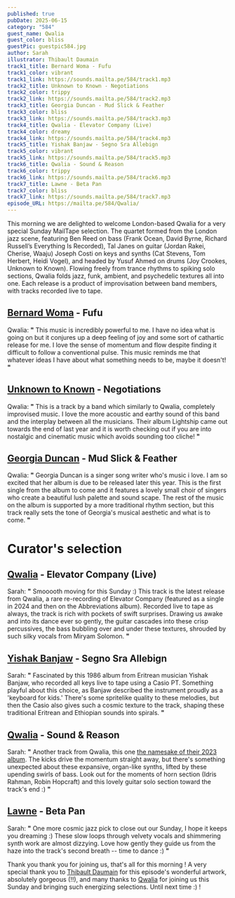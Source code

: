 ```yaml
---
published: true
pubDate: 2025-06-15
category: "584"
guest_name: Qwalia
guest_color: bliss
guestPic: guestpic584.jpg
author: Sarah
illustrator: Thibault Daumain
track1_title: Bernard Woma - Fufu
track1_color: vibrant
track1_link: https://sounds.mailta.pe/584/track1.mp3
track2_title: Unknown to Known - Negotiations
track2_color: trippy
track2_link: https://sounds.mailta.pe/584/track2.mp3
track3_title: Georgia Duncan - Mud Slick & Feather
track3_color: bliss
track3_link: https://sounds.mailta.pe/584/track3.mp3
track4_title: Qwalia - Elevator Company (Live)
track4_color: dreamy
track4_link: https://sounds.mailta.pe/584/track4.mp3
track5_title: Yishak Banjaw - Segno Sra Allebign
track5_color: vibrant
track5_link: https://sounds.mailta.pe/584/track5.mp3
track6_title: Qwalia - Sound & Reason
track6_color: trippy
track6_link: https://sounds.mailta.pe/584/track6.mp3
track7_title: Lawne - Beta Pan
track7_color: bliss
track7_link: https://sounds.mailta.pe/584/track7.mp3
episode_URL: https://mailta.pe/584/Qwalia/
---
```

This morning we are delighted to welcome London-based Qwalia for a very special Sunday MailTape selection. The quartet formed from the London jazz scene, featuring Ben Reed on bass (Frank Ocean, David Byrne, Richard Russell’s Everything Is Recorded), Tal Janes on guitar (Jordan Rakei, Cherise, Waaju) Joseph Costi on keys and synths (Cat Stevens, Tom Herbert, Heidi Vogel), and headed by Yusuf Ahmed on drums (Joy Crookes, Unknown to Known). Flowing freely from trance rhythms to spiking solo sections, Qwalia folds jazz, funk, ambient, and psychedelic textures all into one. Each release is a product of improvisation between band members, with tracks recorded live to tape. 

## [Bernard Woma](https://www.discogs.com/artist/1772667-Bernard-Woma?srsltid=AfmBOorMt3DCbISTbPsvsrHI4FQ3Duy9FL2PhuhOWshNF8konhykAQf1) - Fufu

Qwalia: **"** This music is incredibly powerful to me. I have no idea what is going on but it conjures up a deep feeling of joy and some sort of cathartic release for me. I love the sense of momentum and flow despite finding it difficult to follow a conventional pulse. This music reminds me that whatever ideas I have about what something needs to be, maybe it doesn't! **"** 

## [Unknown to Known](https://mapsforgettinglost.bandcamp.com/album/lightship) - Negotiations

Qwalia: **"** This is a track by a band which similarly to Qwalia, completely improvised music. I love the more acoustic and earthy sound of this band and the interplay between all the musicians. Their album Lightship came out towards the end of last year and it is worth checking out if you are into nostalgic and cinematic music which avoids sounding too cliche! **"** 

## [Georgia Duncan](https://www.georgiaduncan.co.uk/) - Mud Slick & Feather

Qwalia: **"** Georgia Duncan is a singer song writer who's music i love. I am so excited that her album is due to be released later this year. This is the first single from the album to come and it features a lovely small choir of singers who create a beautiful lush palette and sound scape. The rest of the music on the album is supported by a more traditional rhythm section, but this track really sets the tone of Georgia's musical aesthetic and what is to come. **"** 

# Curator's selection

## [Qwalia](https://qwalia.bandcamp.com/) - Elevator Company (Live)

 Sarah: **"** Smooooth moving for this Sunday :) This track is the latest release from Qwalia, a rare re-recording of Elevator Company (featured as a single in 2024 and then on the Abbreviations album). Recorded live to tape as always, the track is rich with pockets of swift surprises. Drawing us awake and into its dance ever so gently, the guitar cascades into these crisp percussives, the bass bubbling over and under these textures, shrouded by such silky vocals from Miryam Solomon. **"** 

## [Yishak Banjaw](https://terangabeat.bandcamp.com/album/love-songs-vol-2) - Segno Sra Allebign

 Sarah: **"** Fascinated by this 1986 album from Eritrean musician Yishak Banjaw, who recorded all keys live to tape using a Casio PT. Something playful about this choice, as Banjaw described the instrument proudly as a 'keyboard for kids.' There's some spritelike quality to these melodies, but then the Casio also gives such a cosmic texture to the track, shaping these traditional Eritrean and Ethiopian sounds into spirals. **"** 

## [Qwalia](https://qwalia.bandcamp.com/) - Sound & Reason

Sarah: **"** Another track from Qwalia, this one [the namesake of their 2023 album](https://qwalia.bandcamp.com/album/sound-reason-2). The kicks drive the momentum straight away, but there's something unexpected about these expansive, organ-like synths, lifted by these upending swirls of bass. Look out for the moments of horn section (Idris Rahman, Robin Hopcraft) and this lovely guitar solo section toward the track's end :) **"** 

## [Lawne](https://www.instagram.com/lawnemusic_/?hl=en) - Beta Pan

 Sarah: **"** One more cosmic jazz pick to close out our Sunday, I hope it keeps you dreaming :) These slow loops through velvety vocals and shimmering synth work are almost dizzying. Love how gently they guide us from the haze into the track's second breath -- time to dance :) **"** 

Thank you thank you for joining us, that's all for this morning ! A very special thank you to [Thibault Daumain](https://thibaultdaumain.fr/personal-work/) for this episode's wonderful artwork, absolutely gorgeous (!!), and many thanks to [Qwalia](https://qwalia.bandcamp.com/) for joining us this Sunday and bringing such energizing selections. Until next time :) !
